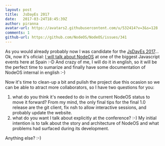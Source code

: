 ```yaml
---
layout: post
title:  JsDayEs 2017
date:   2017-03-24T18:45:39Z
author: piranna
avatar-url: https://avatars2.githubusercontent.com/u/532414?v=3&s=128
comments: 1
github-url: https://github.com/NodeOS/NodeOS/issues/341
---
```

As you would already probably now I was candidate for the [JsDayEs 2017](https://github.com/NodeOS/NodeOS/issues/278#issuecomment-273422673)... Ok, now it's oficial: [I will talk about NodeOS](http://2017.jsday.es/es/#5740078466859008/99984001) at one of the biggest Javascript events here at Spain :-D And crazy of me, I will do it in english, so it will be the perfect time to sumarize and finally have some documentation of NodeOS internal in english :-)

Now it's time to clean-up a bit and pulish the project due this ocasion so we can be able to atract more collaborators, so I have two questions for you:

1. what do you think it's needed to do in the current NodeOS status to move it forward? From my mind, the only final tips for the final 1.0 release are the git client, fix nsh to allow interactive sessions, and probably update the website.
2. what do you want I talk about explicitly at the conference? :-) My initial intention is to talk about the story and architecture of NodeOS and what problems had surfaced during its development.

Anything else? :-)
